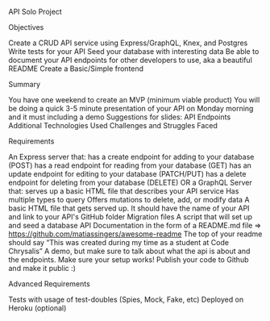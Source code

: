 API Solo Project

Objectives

Create a CRUD API service using Express/GraphQL, Knex, and Postgres
Write tests for your API
Seed your database with interesting data
Be able to document your API endpoints for other developers to use, aka a beautiful README
Create a Basic/Simple frontend

Summary

You have one weekend to create an MVP (minimum viable product)
You will be doing a quick 3-5 minute presentation of your API on Monday morning and it must including a demo
Suggestions for slides:
API Endpoints
Additional Technologies Used
Challenges and Struggles Faced

Requirements

An Express server that:
has a create endpoint for adding to your database (POST)
has a read endpoint for reading from your database (GET)
has an update endpoint for editing to your database (PATCH/PUT)
has a delete endpoint for deleting from your database (DELETE)
OR a GraphQL Server that:
serves up a basic HTML file that describes your API service
Has multiple types to query
Offers mutations to delete, add, or modify data
A basic HTML file that gets served up. It should have the name of your API and link to your API's GitHub folder
Migration files
A script that will set up and seed a database
API Documentation in the form of a README.md file => https://github.com/matiassingers/awesome-readme
The top of your readme should say “This was created during my time as a student at Code Chrysalis”
A demo, but make sure to talk about what the api is about and the endpoints. Make sure your setup works!
Publish your code to Github and make it public :)

Advanced Requirements

Tests with usage of test-doubles (Spies, Mock, Fake, etc)
Deployed on Heroku (optional)
